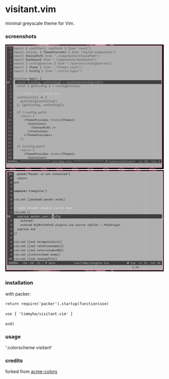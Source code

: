 # visitant.vim

minimal greyscale theme for Vim.

### screenshots

![screenshot1](./assets/screenshot1.png)
![screenshot2](./assets/screenshot2.png)

### installation

with packer:

```
return require('packer').startup(function(use)

use { 'timmyha/visitant.vim' }

end)
```

### usage

':colorscheme visitant'

### credits

forked from [acme-colors](https://github.com/plan9-for-vimspace/acme-colors)
